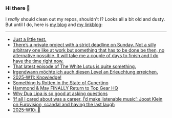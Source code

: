 ### Hi there 👋

I _really_ should clean out my repos, shouldn't I? Looks all a bit old and dusty. But until I do, here is [my blog](https://lostfocus.de/) and [my linkblog](https://dominikschwind.com/links):

--- 

<!-- POST-LIST:START -->
- [Just a little test.](https://lostfocus.de/2025/03/18/just-a-little-test/)
- [There’s a private project with a strict deadline on Sunday. Not a silly arbitrary one like at work but something that has to be done be then, no alternative possible. It will take me a couple of days to finish and I do have the time right now.](https://lostfocus.de/2025/03/18/theres-a-private-project-with-a-strict-deadline-on-sunday-not-a-silly-arbitrary-one-like-at-work-but-something-that-has-to-be-done-be-then-no-alternative-possible-it-will-take-me-a-couple-of-days/)
- [That latest episode of The White Lotus is quite something.](https://lostfocus.de/2025/03/17/234454/)
- [Irgendwann möchte ich auch diesen Level an Erleuchtung erreichen.](https://lostfocus.de/2025/03/16/234443/)
- [2025-W11: Knowledge!](https://lostfocus.de/2025/03/16/2025-w11-knowledge/)
- [Something Is Rotten in the State of Cupertino](https://daringfireball.net/2025/03/something_is_rotten_in_the_state_of_cupertino)
- [Hammond &amp; May FINALLY Return to Top Gear HQ](https://www.youtube.com/watch?v=ut8EBdHTqrE)
- [Why Dua Lipa is so good at asking questions](https://www.youtube.com/watch?v=QN1rULxGHCA)
- [‘If all I cared about was a career, I’d make listenable music’: Joost Klein on Eurovision, scandal and having the last laugh](https://www.theguardian.com/music/2025/mar/11/joost-klein-eurovision-scandal-europapa)
- [2025-W10: 🐒](https://lostfocus.de/2025/03/09/2025-w10-%f0%9f%90%92/)
<!-- POST-LIST:END -->

<!--
**lostfocus/lostfocus** is a ✨ _special_ ✨ repository because its `README.md` (this file) appears on your GitHub profile.

Here are some ideas to get you started:

- 🔭 I’m currently working on ...
- 🌱 I’m currently learning ...
- 👯 I’m looking to collaborate on ...
- 🤔 I’m looking for help with ...
- 💬 Ask me about ...
- 📫 How to reach me: ...
- 😄 Pronouns: ...
- ⚡ Fun fact: ...
-->

